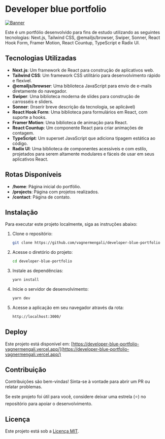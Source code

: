 # Developer blue portfolio

[![Banner](https://github.com/vagnermengali/developer-blue-portfolio/blob/main/public/portfolio-blue.webp)](https://developer-blue-portfolio-vagnermengali.vercel.app/)

Este é um portfólio desenvolvido para fins de estudo utilizando as seguintes tecnologias: Next.js, Tailwind CSS, @emailjs/browser,
Swiper, Sonner, React Hook Form, Framer Motion, React Countup, TypeScript e Radix UI.

## Tecnologias Utilizadas

- **Next.js**: Um framework de React para construção de aplicativos web.
- **Tailwind CSS**: Um framework CSS utilitário para desenvolvimento rápido e flexível.
- **@emailjs/browser**: Uma biblioteca JavaScript para envio de e-mails diretamente do navegador.
- **Swiper**: Uma biblioteca moderna de slides para construção de carrosséis e sliders.
- **Sonner**: (Inserir breve descrição da tecnologia, se aplicável)
- **React Hook Form**: Uma biblioteca para formulários em React, com suporte a hooks.
- **Framer Motion**: Uma biblioteca de animação para React.
- **React Countup**: Um componente React para criar animações de contagem.
- **TypeScript**: Um superset JavaScript que adiciona tipagem estática ao código.
- **Radix UI**: Uma biblioteca de componentes acessíveis e com estilo, projetados para serem altamente modulares e fáceis de usar em seus aplicativos React.

## Rotas Disponíveis

- **/home**: Página inicial do portfólio.
- **/projects**: Página com projetos realizados.
- **/contact**: Página de contato.

## Instalação

Para executar este projeto localmente, siga as instruções abaixo:

1. Clone o repositório:

   ```bash
   git clone https://github.com/vagnermengali/developer-blue-portfolio.git

2. Acesse o diretório do projeto:

   ```bash
   cd developer-blue-portfolio

3. Instale as dependências:

   ```bash
   yarn install

4. Inicie o servidor de desenvolvimento:

   ```bash
   yarn dev

5. Acesse a aplicação em seu navegador através da rota:

   ```bash
   http://localhost:3000/

## Deploy

Este projeto está disponível em: [https://developer-blue-portfolio-vagnermengali.vercel.app/](https://developer-blue-portfolio-vagnermengali.vercel.app/)

## Contribuição

Contribuições são bem-vindas! Sinta-se à vontade para abrir um PR ou relatar problemas.

Se este projeto foi útil para você, considere deixar uma estrela (⭐) no repositório para apoiar o desenvolvimento.

## Licença

Este projeto está sob a [Licença MIT](https://opensource.org/licenses/MIT).
